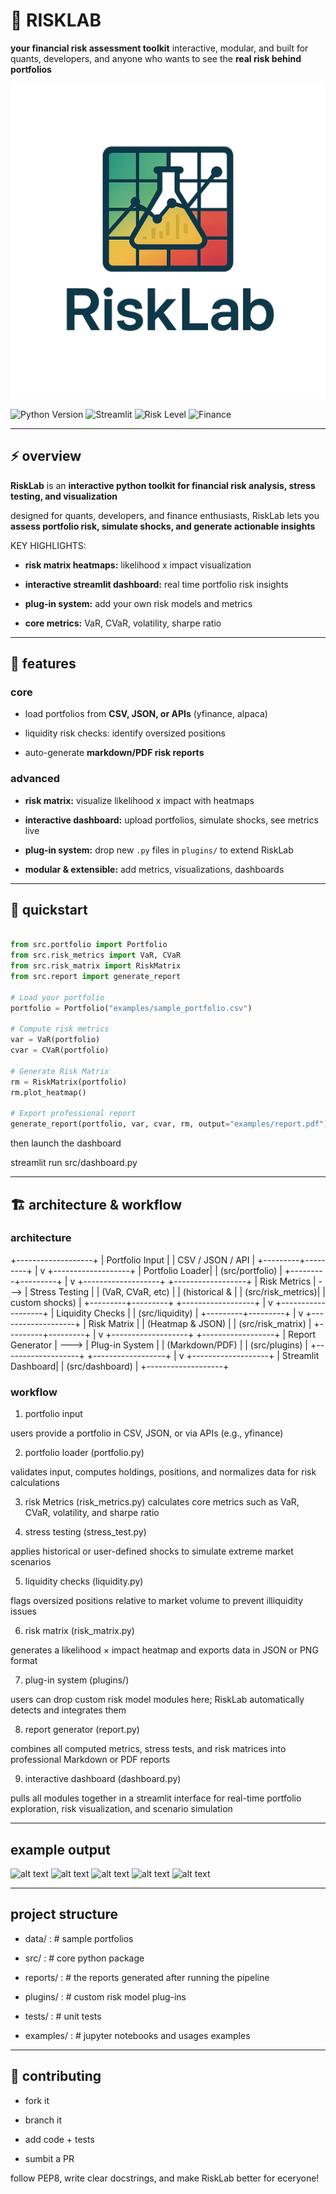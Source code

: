 # 🧪 RISKLAB
**your financial risk assessment toolkit**
interactive, modular, and built for quants, developers, and anyone who wants to see the **real risk behind portfolios**

![alt text](<image.png>)

![Python Version](https://img.shields.io/badge/python-3.11+-blue)
![Streamlit](https://img.shields.io/badge/streamlit-%23FF4B4B?style=flat&logo=streamlit&logoColor=white)
![Risk Level](https://img.shields.io/badge/risk-high-red)
![Finance](https://img.shields.io/badge/finance-%F0%9F%92%B0-yellow)


---

## ⚡ overview

**RiskLab** is an **interactive python toolkit for financial risk analysis, stress testing, and visualization**

designed for quants, developers, and finance enthusiasts, RiskLab lets you **assess portfolio risk, simulate shocks, and generate actionable insights**

KEY HIGHLIGHTS:

- **risk matrix heatmaps:** likelihood x impact visualization

- **interactive streamlit dashboard:** real time portfolio risk insights

- **plug-in system:** add your own risk models and metrics

- **core metrics:** VaR, CVaR, volatility, sharpe ratio


---

## 🚀 features

### core

- load portfolios from **CSV, JSON, or APIs** (yfinance, alpaca)

- liquidity risk checks: identify oversized positions

- auto-generate **markdown/PDF risk reports**

### advanced

- **risk matrix:** visualize likelihood x impact with heatmaps

- **interactive dashboard:** upload portfolios, simulate shocks, see metrics live

- **plug-in system:** drop new `.py` files in `plugins/` to extend RiskLab

- **modular & extensible:** add metrics, visualizations, dashboards


---

## 🎯 quickstart

```python

from src.portfolio import Portfolio
from src.risk_metrics import VaR, CVaR
from src.risk_matrix import RiskMatrix
from src.report import generate_report

# Load your portfolio
portfolio = Portfolio("examples/sample_portfolio.csv")

# Compute risk metrics
var = VaR(portfolio)
cvar = CVaR(portfolio)

# Generate Risk Matrix
rm = RiskMatrix(portfolio)
rm.plot_heatmap()

# Export professional report
generate_report(portfolio, var, cvar, rm, output="examples/report.pdf")
```

then launch the dashboard

streamlit run src/dashboard.py


---

## 🏗 architecture & workflow

### architecture


+-------------------+
|  Portfolio Input  |
|  CSV / JSON / API |
+---------+---------+
          |
          v
+-------------------+
|   Portfolio Loader|
|   (src/portfolio) |
+---------+---------+
          |
          v
+-------------------+      +------------------+
|  Risk Metrics     | ---> |  Stress Testing  |
| (VaR, CVaR, etc) |      | (historical &    |
| (src/risk_metrics)|      |  custom shocks) |
+---------+---------+      +------------------+
          |
          v
+-------------------+
| Liquidity Checks  |
| (src/liquidity)   |
+---------+---------+
          |
          v
+-------------------+
|  Risk Matrix      |
| (Heatmap & JSON)  |
| (src/risk_matrix) |
+---------+---------+
          |
          v
+-------------------+      +------------------+
| Report Generator  | ---> | Plug-in System   |
| (Markdown/PDF)    |      | (src/plugins)    |
+-------------------+      +------------------+
          |
          v
+-------------------+
| Streamlit Dashboard|
|  (src/dashboard)  |
+-------------------+


### workflow

1. portfolio input

users provide a portfolio in CSV, JSON, or via APIs (e.g., yfinance)

2. portfolio loader (portfolio.py)

validates input, computes holdings, positions, and normalizes data for risk calculations

3. risk Metrics (risk_metrics.py)
calculates core metrics such as VaR, CVaR, volatility, and sharpe ratio

4. stress testing (stress_test.py)

applies historical or user-defined shocks to simulate extreme market scenarios

5. liquidity checks (liquidity.py)

flags oversized positions relative to market volume to prevent illiquidity issues

6. risk matrix (risk_matrix.py)

generates a likelihood × impact heatmap and exports data in JSON or PNG format

7. plug-in system (plugins/)

users can drop custom risk model modules here; RiskLab automatically detects and integrates them

8. report generator (report.py)

combines all computed metrics, stress tests, and risk matrices into professional Markdown or PDF reports

9. interactive dashboard (dashboard.py)

pulls all modules together in a streamlit interface for real-time portfolio exploration, risk visualization, and scenario simulation


---

## example output

![alt text](<Capture d'écran 2025-09-20 221708.png>) ![alt text](<Capture d'écran 2025-09-20 221726.png>) ![alt text](<Capture d'écran 2025-09-20 221749.png>) ![alt text](<Capture d'écran 2025-09-20 221812.png>) ![alt text](<Capture d'écran 2025-09-20 221831.png>)


---


## project structure

- data/     : # sample portfolios

- src/      : # core python package

- reports/  : # the reports generated after running the pipeline

- plugins/  : # custom risk model plug-ins

- tests/    : # unit tests

- examples/ : # jupyter notebooks and usages examples


---

## 🤝 contributing

- fork it

- branch it

- add code + tests

- sumbit a PR

follow PEP8, write clear docstrings, and make RiskLab better for eceryone!